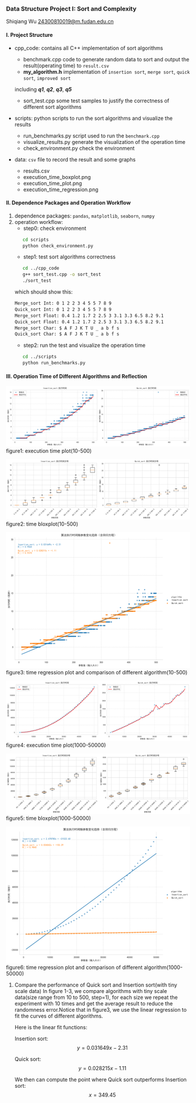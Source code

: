 ### Data Structure Project I: Sort and Complexity
Shiqiang Wu 24300810019@m.fudan.edu.cn
#### I. Project Structure
+ cpp_code: contains all C++ implementation of sort algorithms
   + benchmark.cpp
    code to generate random data to sort and output the result(operating time) to `result.csv`
   + **my_algorithm.h**
    implementation of `insertion sort`, `merge sort`, `quick sort`, `improved sort`
     
    including ***q1***, ***q2***, ***q3***, ***q5***
   + sort_test.cpp
    some test samples to justify the correctness of different sort algorithms
+ scripts: python scripts to run the sort algorithms and visualize the results
   + run_benchmarks.py
    script used to run the `benchmark.cpp`
   + visualize_results.py
    generate the visualization of the operation time
   + check_environment.py 
    check the environment
+ data: `csv` file to record the result and some graphs
   + results.csv  
   + execution_time_boxplot.png
   + execution_time_plot.png
   + execution_time_regression.png

#### II. Dependence Packages and Operation Workflow
1. dependence packages:
   `pandas`, `matplotlib`, `seaborn`, `numpy`
2. operation workflow:
   + step0: check environment
   ```bash
      cd scripts
      python check_environment.py
   ```
   + step1: test sort algorithms correctness
   ```bash
      cd ../cpp_code
      g++ sort_test.cpp -o sort_test
      ./sort_test
   ``` 
   which should show this:
   ```bash
   Merge_sort Int: 0 1 2 2 3 4 5 5 7 8 9 
   Quick_sort Int: 0 1 2 2 3 4 5 5 7 8 9 
   Merge_sort Float: 0.4 1.2 1.7 2 2.5 3 3.1 3.3 6.5 8.2 9.1 
   Quick_sort Float: 0.4 1.2 1.7 2 2.5 3 3.1 3.3 6.5 8.2 9.1 
   Merge_sort Char: $ A F J K T U _ a b f s 
   Quick_sort Char: $ A F J K T U _ a b f s 
   ```
   + step2: run the test and visualize the operation time
   ```bash
      cd ../scripts
      python run_benchmarks.py
   ```
#### III. Operation Time of Different Algorithms and Reflection
![execution time plot1](data/execution_time_plot1.png)
figure1: execution time plot(10-500)

![time boxplot1](data/execution_time_boxplot1.png)
figure2: time bloxplot(10-500)

![time regression1](data/execution_time_regression1.png)
figure3: time regression plot and comparison of different algorithm(10-500)

![execution time plot2](data/execution_time_plot2.png)
figure4: execution time plot(1000-50000)

![time boxplot2](data/execution_time_boxplot2.png)
figure5: time bloxplot(1000-50000)

![time regression2](data/execution_time_regression2.png)
figure6: time regression plot and comparison of different algorithm(1000-50000)

1. Compare the performance of Quick sort and Insertion sort(with tiny scale data)
   In figure 1-3, we compare algorithms with tiny scale data(size range from 10 to 500, step=1), for each size we repeat the experiment with 10 times and get the average result to reduce the randomness error.Notice that in figure3, we use the linear regression to fit the curves of different algorithms.

   Here is the linear fit functions:

   Insertion sort:
   $$y= 0.031649x - 2.31$$
   
   Quick sort:
   $$y= 0.028215x - 1.11$$

   We then can compute the point where Quick sort outperforms Insertion sort:
   $$x=349.45$$